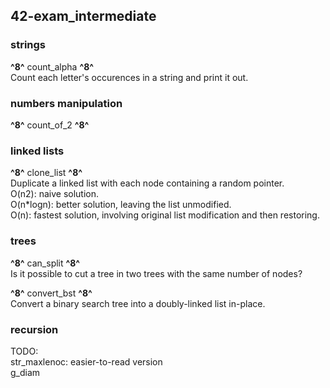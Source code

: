 ## 42-exam_intermediate


### strings

**^8^** count_alpha **^8^**<br />
Count each letter's occurences in a string and print it out.<br />

### numbers manipulation

**^8^** count_of_2 **^8^**<br />

### linked lists

**^8^** clone_list **^8^**<br />
Duplicate a linked list with each node containing a random pointer.<br />
O(n2): naive solution.<br />
O(n*logn): better solution, leaving the list unmodified.<br />
O(n): fastest solution, involving original list modification and then restoring.<br />


### trees

**^8^** can_split **^8^**<br />
Is it possible to cut a tree in two trees with the same number of nodes?<br />

**^8^** convert_bst **^8^**<br />
Convert a binary search tree into a doubly-linked list in-place.<br />



### recursion


TODO:</br>
str_maxlenoc: easier-to-read version</br>
g_diam
